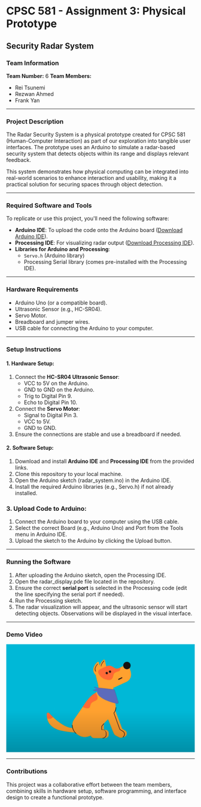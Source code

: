 # CPSC 581 - Assignment 3: Physical Prototype  
## **Security Radar System**  

### **Team Information**  
**Team Number:** 6
**Team Members:**  
- Rei Tsunemi  
- Rezwan Ahmed
- Frank Yan

---

### **Project Description**  
The Radar Security System is a physical prototype created for CPSC 581 (Human-Computer Interaction) as part of our exploration into tangible user interfaces. The prototype uses an Arduino to simulate a radar-based security system that detects objects within its range and displays relevant feedback.  

This system demonstrates how physical computing can be integrated into real-world scenarios to enhance interaction and usability, making it a practical solution for securing spaces through object detection.

---

### **Required Software and Tools**  
To replicate or use this project, you'll need the following software:  
- **Arduino IDE**: To upload the code onto the Arduino board ([Download Arduino IDE](https://www.arduino.cc/en/software)).  
- **Processing IDE**: For visualizing radar output ([Download Processing IDE](https://processing.org/download/)).  
- **Libraries for Arduino and Processing**:  
  - `Servo.h` (Arduino library)  
  - Processing Serial library (comes pre-installed with the Processing IDE).  

---

### **Hardware Requirements**  
- Arduino Uno (or a compatible board).  
- Ultrasonic Sensor (e.g., HC-SR04).  
- Servo Motor.  
- Breadboard and jumper wires.  
- USB cable for connecting the Arduino to your computer.  

---

### **Setup Instructions**  

#### 1. **Hardware Setup:**  
1. Connect the **HC-SR04 Ultrasonic Sensor**:  
   - VCC to 5V on the Arduino.  
   - GND to GND on the Arduino.  
   - Trig to Digital Pin 9.  
   - Echo to Digital Pin 10.  
2. Connect the **Servo Motor**:  
   - Signal to Digital Pin 3.  
   - VCC to 5V.  
   - GND to GND.  
3. Ensure the connections are stable and use a breadboard if needed.

#### 2. **Software Setup:**  
1. Download and install **Arduino IDE** and **Processing IDE** from the provided links.  
2. Clone this repository to your local machine.
3. Open the Arduino sketch (radar_system.ino) in the Arduino IDE.
4. Install the required Arduino libraries (e.g., Servo.h) if not already installed.

### 3. **Upload Code to Arduino:**
1. Connect the Arduino board to your computer using the USB cable.
2. Select the correct Board (e.g., Arduino Uno) and Port from the Tools menu in Arduino IDE.
3. Upload the sketch to the Arduino by clicking the Upload button.

---

### **Running the Software**
1. After uploading the Arduino sketch, open the Processing IDE.
2. Open the radar_display.pde file located in the repository.
3. Ensure the correct **serial port** is selected in the Processing code (edit the line specifying the serial port if needed).
4. Run the Processing sketch.
5. The radar visualization will appear, and the ultrasonic sensor will start detecting objects. Observations will be displayed in the visual interface.

---

### **Demo Video**
[![Watch the video](./Thumbnail.png)](https://youtu.be/Nz5zmY-ovKM)

---

### **Contributions**
This project was a collaborative effort between the team members, combining skills in hardware setup, software programming, and interface design to create a functional prototype.
